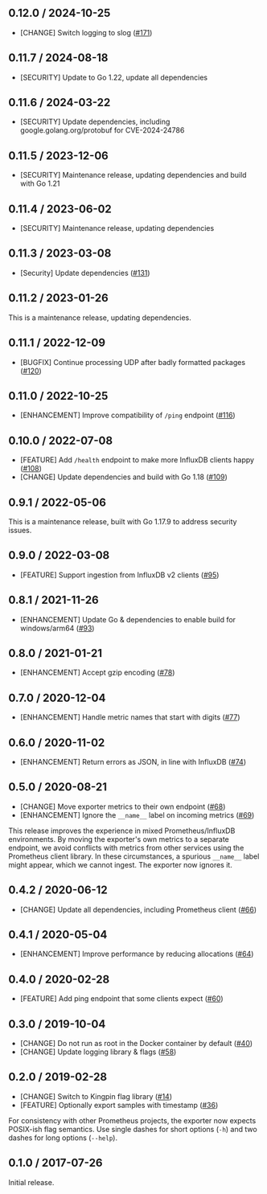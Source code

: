 ## 0.12.0 / 2024-10-25

* [CHANGE] Switch logging to slog ([#171](https://github.com/prometheus/influxdb_exporter/pull/171))

## 0.11.7 / 2024-08-18

* [SECURITY] Update to Go 1.22, update all dependencies

## 0.11.6 / 2024-03-22

* [SECURITY] Update dependencies, including google.golang.org/protobuf for CVE-2024-24786

## 0.11.5 / 2023-12-06

* [SECURITY] Maintenance release, updating dependencies and build with Go 1.21

## 0.11.4 / 2023-06-02

* [SECURITY] Maintenance release, updating dependencies

## 0.11.3 / 2023-03-08

* [Security] Update dependencies ([#131](https://github.com/prometheus/influxdb_exporter/pull/131))
## 0.11.2 / 2023-01-26

This is a maintenance release, updating dependencies.

## 0.11.1 / 2022-12-09

* [BUGFIX] Continue processing UDP after badly formatted packages ([#120](https://github.com/prometheus/influxdb_exporter/pull/120))

## 0.11.0 / 2022-10-25

* [ENHANCEMENT] Improve compatibility of `/ping` endpoint ([#116](https://github.com/prometheus/influxdb_exporter/pull/116))

## 0.10.0 / 2022-07-08

* [FEATURE] Add `/health` endpoint to make more InfluxDB clients happy ([#108](https://github.com/prometheus/influxdb_exporter/pull/108))
* [CHANGE] Update dependencies and build with Go 1.18 ([#109](https://github.com/prometheus/influxdb_exporter/pull/109))

## 0.9.1 / 2022-05-06

This is a maintenance release, built with Go 1.17.9 to address security issues.

## 0.9.0 / 2022-03-08

* [FEATURE] Support ingestion from InfluxDB v2 clients ([#95](https://github.com/prometheus/influxdb_exporter/pull/95))

## 0.8.1 / 2021-11-26

* [ENHANCEMENT] Update Go & dependencies to enable build for windows/arm64 ([#93](https://github.com/prometheus/influxdb_exporter/pull/93))

## 0.8.0 / 2021-01-21

* [ENHANCEMENT] Accept gzip encoding ([#78](https://github.com/prometheus/influxdb_exporter/pull/78))

## 0.7.0 / 2020-12-04

* [ENHANCEMENT] Handle metric names that start with digits ([#77](https://github.com/prometheus/influxdb_exporter/pull/77))

## 0.6.0 / 2020-11-02

* [ENHANCEMENT] Return errors as JSON, in line with InfluxDB ([#74](https://github.com/prometheus/influxdb_exporter/pull/74))

## 0.5.0 / 2020-08-21

* [CHANGE] Move exporter metrics to their own endpoint ([#68](https://github.com/prometheus/influxdb_exporter/pull/68))
* [ENHANCEMENT] Ignore the `__name__` label on incoming metrics ([#69](https://github.com/prometheus/influxdb_exporter/pull/69))

This release improves the experience in mixed Prometheus/InfluxDB environments.
By moving the exporter's own metrics to a separate endpoint, we avoid conflicts with metrics from other services using the Prometheus client library.
In these circumstances, a spurious `__name__` label might appear, which we cannot ingest.
The exporter now ignores it.

## 0.4.2 / 2020-06-12

* [CHANGE] Update all dependencies, including Prometheus client ([#66](https://github.com/prometheus/influxdb_exporter/pull/66))

## 0.4.1 / 2020-05-04

* [ENHANCEMENT] Improve performance by reducing allocations ([#64](https://github.com/prometheus/influxdb_exporter/pull/64))

## 0.4.0 / 2020-02-28

* [FEATURE] Add ping endpoint that some clients expect ([#60](https://github.com/prometheus/influxdb_exporter/pull/60))

## 0.3.0 / 2019-10-04

* [CHANGE] Do not run as root in the Docker container by default ([#40](https://github.com/prometheus/influxdb_exporter/pull/40))
* [CHANGE] Update logging library & flags ([#58](https://github.com/prometheus/influxdb_exporter/pull/58))

## 0.2.0 / 2019-02-28

* [CHANGE] Switch to Kingpin flag library ([#14](https://github.com/prometheus/influxdb_exporter/pull/14))
* [FEATURE] Optionally export samples with timestamp ([#36](https://github.com/prometheus/influxdb_exporter/pull/36))

For consistency with other Prometheus projects, the exporter now expects
POSIX-ish flag semantics. Use single dashes for short options (`-h`) and two
dashes for long options (`--help`).

## 0.1.0 / 2017-07-26

Initial release.
